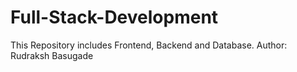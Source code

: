 # Full-Stack-Development
This Repository includes Frontend, Backend and Database.
Author: Rudraksh Basugade
